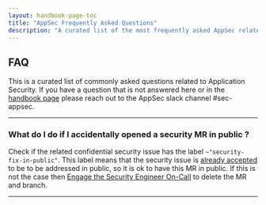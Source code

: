 ```yaml
---
layout: handbook-page-toc
title: "AppSec Frequently Asked Questions"
description: "A curated list of the most frequently asked AppSec related questions"
---
```


## FAQ

This is a curated list of commonly asked questions related to Application Security. If you have a question that is not answered here or in the [handbook page](https://about.gitlab.com/handbook/engineering/security/security-engineering-and-research/application-security/) please reach out to the AppSec slack channel #sec-appsec.

___


### What do I do if I accidentally opened a security MR in public ?

Check if the related confidential security issue has the label `~"security-fix-in-public"`. This label means that the security issue is [already accepted](https://about.gitlab.com/handbook/engineering/security/security-engineering-and-research/application-security/vulnerability-management.html#fixing-in-public) to be to be addressed in public, so it is ok to have this MR in public. If this is not the case then [Engage the Security Engineer On-Call](https://about.gitlab.com/handbook/engineering/security/security-operations/sirt/engaging-security-on-call.html#engage-the-security-engineer-on-call) to delete the MR and branch.

___
